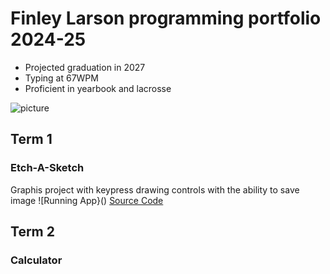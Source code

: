 # Finley Larson programming portfolio 2024-25
* Projected graduation in 2027
* Typing at 67WPM
* Proficient in yearbook and lacrosse

![picture](https://www.google.com/url?sa=i&url=https%3A%2F%2Fwallpapers.com%2Fcoolest-pictures&psig=AOvVaw1ioveh1XX0KYdxJPYLt5OY&ust=1730833024681000&source=images&cd=vfe&opi=89978449&ved=0CBQQjRxqFwoTCIifkNutw4kDFQAAAAAdAAAAABAE)

## Term 1
### Etch-A-Sketch
Graphis project with keypress drawing controls with the ability to save image
![Running App}()
[Source Code]()

## Term 2
### Calculator

